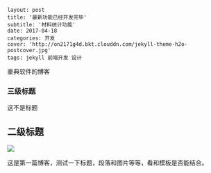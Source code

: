 ```
layout: post
title: '最新功能已经开发完毕'
subtitle: '材料统计功能'
date: 2017-04-18
categories: 开发
cover: 'http://on2171g4d.bkt.clouddn.com/jekyll-theme-h2o-postcover.jpg'
tags: jekyll 前端开发 设计
```

豪典软件的博客



### 三级标题

这不是标题



## 二级标题

![](C:\Users\GanQuan\Pictures\raven.png)



这是第一篇博客，测试一下标题，段落和图片等等，看和模板是否能结合。